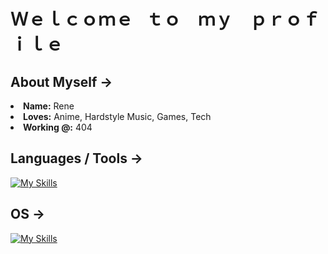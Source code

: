 # Ｗｅｌｃｏｍｅ⠀ｔｏ ⠀ｍｙ ⠀ｐｒｏｆｉｌｅ

<h2> About Myself -> </h2>
<li>
 <b>Name:</b> Rene</li>
</li>
<li>
<b>Loves:</b> Anime, Hardstyle Music, Games, Tech 
</li>
<li>
<b>Working @:</b> 404
</li>

## Languages / Tools ->
[![My Skills](https://skillicons.dev/icons?i=c,html,css,py,mysql,git,github,vscode,vim&perline=4)](https://skillicons.dev)

## OS ->

[![My Skills](https://skillicons.dev/icons?i=windows,linux&perline=4)](https://skillicons.dev)
